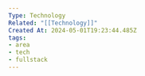 ```yaml
---
Type: Technology
Related: "[[Technology]]"
Created At: 2024-05-01T19:23:44.485Z
tags:
- area
- tech
- fullstack
---
```

